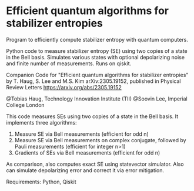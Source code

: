 # Efficient quantum algorithms for stabilizer entropies
Program to efficiently compute stabilizer entropy with quantum computers. 

Python code to measure stabilizer entropy (SE) using two copies of a state in the Bell basis. Simulates various states with optional depolarizing noise and finite number of measurements. Runs on qiskit.

Companion Code for "Efficient quantum algorithms for stabilizer entropies" by T. Haug, S. Lee and M.S. Kim
arXiv:2305.19152, published in Physical Review Letters
https://arxiv.org/abs/2305.19152

@Tobias Haug, Technology Innovation Institute (TII)
@Soovin Lee, Imperial College London

This code measures SEs using two copies of a state in the Bell basis. It implements three algorithms:

1. Measure SE via Bell measurements (efficient for odd n)
2. Measure SE via Bell measurements on complex conjugate, followed by Pauli measurements (efficient for integer n>1)
3. Gradients of SEs via Bell measurements (efficient for odd n)

As comparison, also computes exact SE using statevector simulator. Also can simulate depolarizing error and correct it via error mitigation.

Requirements: Python, Qiskit

